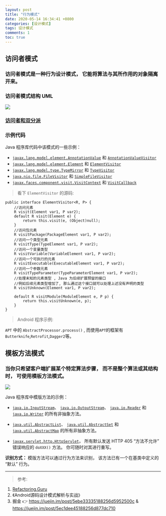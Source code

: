 ```yaml
---
layout: post
title: "行为模式"
date: 2020-05-14 16:34:41 +0800
categories: [设计模式]
tags: 设计模式
comments: 1
toc: true
---
```


## 访问者模式

### 访问者模式是一种行为设计模式， 它能将算法与其所作用的对象隔离开来。

### 访问者模式结构 UML

![](https://user-gold-cdn.xitu.io/2020/5/15/17217440b13047df?w=520&h=540&f=png&s=53552)

### [访问者和双分派](https://refactoringguru.cn/design-patterns/visitor-double-dispatch)

### 示例代码

<p>Java 程序库代码中该模式的一些示例<span class="chpule2">：</span><span class="chpuri2"> </span></p>
<ul>
<li>
<a href="https://docs.oracle.com/javase/8/docs/api/javax/lang/model/element/AnnotationValue.html"><span class="chpule1"> </span><code class="ml">javax.lang.model.element.AnnotationValue</code></a> 和 <a href="https://docs.oracle.com/javase/8/docs/api/javax/lang/model/element/AnnotationValueVisitor.html"><span class="chpule1"> </span><code class="ml">Annotation&shy;Value&shy;Visitor</code></a>
</li>
<li>
<a href="https://docs.oracle.com/javase/8/docs/api/javax/lang/model/element/Element.html"><span class="chpule1"> </span><code class="ml">javax.lang.model.element.Element</code></a> 和 <a href="https://docs.oracle.com/javase/8/docs/api/javax/lang/model/element/ElementVisitor.html"><span class="chpule1"> </span><code class="ml">Element&shy;Visitor</code></a>
</li>
<li>
<a href="https://docs.oracle.com/javase/8/docs/api/javax/lang/model/type/TypeMirror.html"><span class="chpule1"> </span><code class="ml">javax.lang.model.type.TypeMirror</code></a> 和 <a href="https://docs.oracle.com/javase/8/docs/api/javax/lang/model/type/TypeVisitor.html"><span class="chpule1"> </span><code class="ml">Type&shy;Visitor</code></a>
</li>
<li>
<a href="https://docs.oracle.com/javase/8/docs/api/java/nio/file/FileVisitor.html"><span class="chpule1"> </span><code class="ml">java.nio.file.FileVisitor</code></a> 和 <a href="https://docs.oracle.com/javase/8/docs/api/java/nio/file/SimpleFileVisitor.html"><span class="chpule1"> </span><code class="ml">Simple&shy;File&shy;Visitor</code></a>
</li>
<li>
<a href="https://docs.oracle.com/javaee/7/api/javax/faces/component/visit/VisitContext.html"><span class="chpule1"> </span><code class="ml">javax.faces.component.visit.VisitContext</code></a> 和 <a href="https://docs.oracle.com/javaee/7/api/javax/faces/component/visit/VisitCallback.html"><span class="chpule1"> </span><code class="ml">Visit&shy;Callback</code></a>
</li>
</ul> 

> 看下 `ElementVisitor` 的源码:

```
public interface ElementVisitor<R, P> {
    //访问元素
    R visit(Element var1, P var2);
    default R visit(Element e) {
        return this.visit(e, (Object)null);
    }
    //访问包元素
    R visitPackage(PackageElement var1, P var2);
    //访问一个类型元素
    R visitType(TypeElement var1, P var2);
    //访问一个变量类型
    R visitVariable(VariableElement var1, P var2);
    //访问一个可执行的元素
    R visitExecutable(ExecutableElement var1, P var2);
    //访问一个参数元素
    R visitTypeParameter(TypeParameterElement var1, P var2);
    //处理未知的元素类型 , Java 为后续扩展预留的接口
    //例如后续元素类型增加了, 那么通过这个接口就可以处理上述没有声明的类型
    R visitUnknown(Element var1, P var2);
    
    default R visitModule(ModuleElement e, P p) {
        return this.visitUnknown(e, p);
    }
}
```

> Android 程序示例:

`APT` 中的 `AbstractProcessor.process()` , 而使用`APT`的框架有`Butterknife`,`Retrofit`,`Dagger2`等。 


## 模板方法模式

### 当你只希望客户端扩展某个特定算法步骤， 而不是整个算法或其结构时， 可使用模板方法模式。

![](https://user-gold-cdn.xitu.io/2020/5/18/172254ea60d126c0?w=340&h=380&f=png&s=20730)

<p>Java 程序库中模版方法的示例<span class="chpule2">：</span><span class="chpuri2"> </span></p>
<ul>
<li>
<p><a href="https://docs.oracle.com/javase/8/docs/api/java/io/InputStream.html"><span class="chpule1"> </span><code class="ml">java.io.InputStream</code></a><span class="chpule2">、</span><span class="chpuri2"> </span><a href="https://docs.oracle.com/javase/8/docs/api/java/io/OutputStream.html"><span class="chpule1"> </span><code class="ml">java.io.OutputStream</code></a><span class="chpule2">、</span><span class="chpuri2"> </span><a href="https://docs.oracle.com/javase/8/docs/api/java/io/Reader.html"><span class="chpule1"> </span><code class="ml">java.io.Reader</code></a>  和 <a href="https://docs.oracle.com/javase/8/docs/api/java/io/Writer.html"><span class="chpule1"> </span><code class="ml">java.io.Writer</code></a> 的所有非抽象方法<span class="chpule2">。</span><span class="chpuri2"> </span></p>
</li>
<li>
<p><a href="https://docs.oracle.com/javase/8/docs/api/java/util/AbstractList.html"><span class="chpule1"> </span><code class="ml">java.util.AbstractList</code></a><span class="chpule2">、</span><span class="chpuri2"> </span><a href="https://docs.oracle.com/javase/8/docs/api/java/util/AbstractSet.html"><span class="chpule1"> </span><code class="ml">java.util.AbstractSet</code></a> 和 <a href="https://docs.oracle.com/javase/8/docs/api/java/util/AbstractMap.html"><span class="chpule1"> </span><code class="ml">java.util.AbstractMap</code></a> 的所有非抽象方法<span class="chpule2">。</span><span class="chpuri2"> </span></p>
</li>
<li>
<p><a href="https://docs.oracle.com/javaee/7/api/javax/servlet/http/HttpServlet.html"><span class="chpule1"> </span><code class="ml">javax.servlet.http.HttpServlet</code></a><span class="chpule2">，</span><span class="chpuri2"> </span>所有默认发送 HTTP 405 <span class="chpule1"> </span><span class="chpuri1"><span class="noto noto-open">“</span></span>方法不允许<span class="chpule2"><span class="noto">”</span></span><span class="chpuri2"> </span>错误响应的 <span class="chpule1"> </span><code class="ml">do&shy;XXX()</code> 方法<span class="chpule2">。</span><span class="chpuri2"> </span>你可随时对其进行重写<span class="chpule2">。</span><span class="chpuri2"> </span></p>
</li>
</ul>
<p><strong>识别方式<span class="chpule2">：</span><span class="chpuri2"> </span></strong>模版方法可以通过行为方法来识别<span class="chpule2">，</span><span class="chpuri2"> </span>该方法已有一个在基类中定义的<span class="chpule1"> </span><span class="chpuri1"><span class="noto noto-open">“</span></span>默认<span class="chpule2"><span class="noto">”</span></span><span class="chpuri2"> </span>行为<span class="chpule2">。</span><span class="chpuri2"> </span></p>


---
> 参考:
1. [Refactoring.Guru](https://refactoring.guru/)
2. 《Android源码设计模式解析与实战》
3. 掘金 👉 <https://juejin.im/post/5ebe33335188256d5952500c>  &  <https://juejin.im/post/5ec1dee45188256d877dc710>
